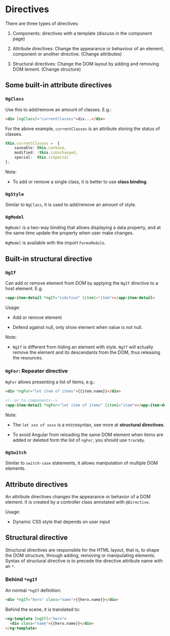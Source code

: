 # Directives

There are three types of directives:

1. Components: directives with a template (discuss in the component page)

2. Attribute directives: Change the appearance or behaviour of an element, component or another directive. (Change attributes)

3. Structural directives: Change the DOM layout by adding and removing DOM lement. (Change structure)

## Some built-in attribute directives

### `NgClass`

Use this to add/remove an amount of classes. E.g.:

```html
<div [ngClass]="currentClasses">div...</div>
```

For the above example, `currentClasses` is an attribute storing the status of classes.

```typescript
this.currentClasses =  {
    saveable: this.canSave,
    modified: !this.isUnchanged,
    special:  this.isSpecial
};
```

Note:

- To add or remove a single class, it is better to use **class binding**.

### `NgStyle`

Similar to `NgClass`, it is used to add/remove an amount of style.

### `NgModel`

`NgModel` is a two-way binding that allows displaying a data property, and at the same time update the property when user make changes.

`NgModel` is available with the import `FormsModule`.

## Built-in structural directive

### `NgIf`

Can add or remove element from DOM by applying the `NgIf` directive to a host element. E.g.
```html
<app-item-detail *ngIf="isActive" [item]="item"></app-item-detail>
```

Usage:

- Add or remove element

- Defend against null, only show element when value is not null.

Note:

- `NgIf` is different from hiding an element with style. `NgIf` will actually remove the element and its descendants from the DOM, thus releasing the resources.

### `NgFor`: Repeater directive

`NgFor` allows presenting a list of items, e.g.:

```html
<div *ngFor="let item of items">{{item.name}}</div>

<!--or to components-->
<app-item-detail *ngFor="let item of items" [item]="item"></app-item-detail>
```

Note:

- The `let xxx of xxxs` is a microsyntax, see more at **structural directives**.

- To avoid Angular from reloading the same DOM element when items are added or deleted form the list of `ngFor`, you should use `trackBy`.


### `NgSwitch`

Similar to `switch-case` statements, it allows manipulation of multiple DOM elements.

## Attribute directives

An attribute directives changes the appearance or behavior of a DOM element. It is created by a controller class annotated with `@Directive`.

Usage:

- Dynamic CSS style that depends on user input

## Structural directive

Structural directives are responsible for the HTML layout, that is, to shape the DOM structure, through adding, removing or manipulating elements. Syntax of structural directive is to precede the directive attribute name with an `*`.

### Behind `*ngIf`

An normal `*ngIf` definition:

```html
<div *ngIf="hero" class="name">{{hero.name}}</div>
```

Behind the scene, it is translated to:

```html
<ng-template [ngIf]="hero">
  <div class="name">{{hero.name}}</div>
</ng-template>
```

